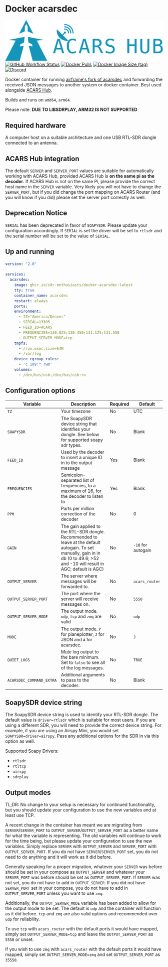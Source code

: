 # Docker acarsdec

![Banner](https://github.com/sdr-enthusiasts/docker-acarshub/blob/16ab3757986deb7c93c08f5c7e3752f54a19629c/Logo-Sources/ACARS%20Hub.png "banner")
[![GitHub Workflow Status](https://img.shields.io/github/workflow/status/fredclausen/docker-acarshub/Deploy%20to%20Docker%20Hub)](https://github.com/sdr-enthusiasts/docker-acarshub/actions?query=workflow%3A%22Deploy+to+Docker+Hub%22)
[![Docker Pulls](https://img.shields.io/docker/pulls/fredclausen/acarshub.svg)](https://hub.docker.com/r/fredclausen/acarshub)
[![Docker Image Size (tag)](https://img.shields.io/docker/image-size/fredclausen/acarshub/latest)](https://hub.docker.com/r/fredclausen/acarshub)
[![Discord](https://img.shields.io/discord/734090820684349521)](https://discord.gg/sTf9uYF)

Docker container for running [airframe's fork of acarsdec](https://github.com/airframesio/acarsdec) and forwarding the received JSON messages to another system or docker container. Best used alongside [ACARS Hub](https://github.com/fredclausen/acarshub).

Builds and runs on `amd64`, `arm64`.

Please note: **DUE TO LIBSDRPLAY, ARM32 IS NOT SUPPORTED**

## Required hardware

A computer host on a suitable architecture and one USB RTL-SDR dongle connected to an antenna.

## ACARS Hub integration

The default `SERVER` and `SERVER_PORT` values are suitable for automatically working with ACARS Hub, provided ACARS Hub is **on the same pi as the decoder**. If ACARS Hub is not on the same Pi, please provide the correct host name in the `SERVER` variable. Very likely you will not have to change the `SERVER_PORT`, but if you did change the port mapping on ACARS Router (and you will know if you did) please set the server port correctly as well.

## Deprecation Notice

`SERIAL` has been deprecated in favor of `SOAPYSDR`. Please update your configuration accordingly. If `SERIAL` is set the driver will be set to `rtlsdr` and the serial number will be set to the value of `SERIAL`.

## Up and running

```yaml
version: "2.0"

services:
  acarsdec:
    image: ghcr.io/sdr-enthusiasts/docker-acarsdec:latest
    tty: true
    container_name: acarsdec
    restart: always
    ports:
    environment:
      - TZ="America/Denver"
      - SERIAL=13305
      - FEED_ID=ACARS
      - FREQUENCIES=130.025;130.450;131.125;131.550
      - OUTPUT_SERVER_MODE=tcp
    tmpfs:
      - /run:exec,size=64M
      - /var/log
    device_cgroup_rules:
      - 'c 189:* rwm'
    volumes:
      - /dev/bus/usb:/dev/bus/usb:ro
```

## Configuration options

| Variable                 | Description                                                                                                                                                                      | Required | Default            |
| ------------------------ | -------------------------------------------------------------------------------------------------------------------------------------------------------------------------------- | -------- | ------------------ |
| `TZ`                     | Your timezone                                                                                                                                                                    | No       | UTC                |
| `SOAPYSDR`               | The SoapySDR device string that identifies your dongle. See below for supported soapy sdr types.                                                                                 | No       | Blank              |
| `FEED_ID`                | Used by the decoder to insert a unique ID in to the output message                                                                                                               | Yes      | Blank              |
| `FREQUENCIES`            | Semicolon-separated list of frequencies, to a maximum of 16, for the decoder to listen to                                                                                        | Yes      | Blank              |
| `PPM`                    | Parts per million correction of the decoder                                                                                                                                      | No       | 0                  |
| `GAIN`                   | The gain applied to the RTL-SDR dongle. Recommended to leave at the default autogain. To set manually, gain in in db (0 to 49.6; >52 and -10 will result in AGC; default is AGC) | No       | `-10` for autogain |
| `OUTPUT_SERVER`          | The server where messages will be forwarded to.                                                                                                                                  | No       | `acars_router`     |
| `OUTPUT_SERVER_PORT`     | The port where the server will receive messages on.                                                                                                                              | No       | `5550`             |
| `OUTPUT_SERVER_MODE`     | The output mode. `udp`, `tcp` and `zmq` are valid                                                                                                                                | No       | `udp`              |
| `MODE`                   | The output mode. `P` for planeplotter, `J` for JSON and `A` for acarsdec.                                                                                                        | No       | `J`                |
| `QUIET_LOGS`             | Mute log output to the bare minimum. Set to `false` to see all of the log messages.                                                                                              | No       | `TRUE`             |
| `ACARSDEC_COMMAND_EXTRA` | Additional arguments to pass to the decoder.                                                                                                                                     | No       | Blank              |

## SoapySDR device string

The SoapySDR device string is used to identify your RTL-SDR dongle. The default value is `driver=rtlsdr` which is suitable for most users. If you are using a different SDR, you will need to provide the correct device string. For example, if you are using an Airspy Mini, you would set `SOAPYSDR=driver=airspy`. Pass any additional options for the SDR in via this option as well.

Supported Soapy Drivers:

- `rtlsdr`
- `rtltcp`
- `airspy`
- `sdrplay`

## Output modes

TL;DR: No change to your setup is necessary for continued functionality, but you should update your configuration to use the new variables and at least use TCP.

A recent change in the container has meant we are migrating from `SERVER`/`SERVER_PORT` to `OUTPUT_SERVER`/`OUTPUT_SERVER_PORT` as a better name for what the variable is representing. The old variables will continue to work for the time being, but please update your configuration to use the new variables. Simply replace `SERVER` with `OUTPUT_SERVER` and `SERVER_PORT` with `OUTPUT_SERVER_PORT`. If you do not have `SERVER`/`SERVER_PORT` set, you do not need to do anything and it will work as it did before.

Generally speaking for a proper migration, whatever your `SERVER` was before should be set in your compose as `OUTPUT_SERVER` and whatever your `SERVER_PORT` was before should be set as `OUTPUT_SERVER_PORT`. If `SERVER` was not set, you do not have to add in `OUTPUT_SERVER`. If you did not have `SERVER_PORT` set in your compose, you do not have to add in `OUTPUT_SERVER_PORT` unless you want to use `zmq`.

Additionally, the `OUTPUT_SERVER_MODE` variable has been added to allow for the output mode to be set. The default is `udp` and the container will function as it did before. `tcp` and `zmq` are also valid options and recommended over `udp` for reliability.

To use `tcp` with `acars_router` with the default ports it would have mapped, simply set `OUTPUT_SERVER_MODE=tcp` and leave the `OUTPUT_SERVER_PORT` as `5550` or unset.

If you wish to use `zmq` with `acars_router` with the default ports it would have mapped, simply set `OUTPUT_SERVER_MODE=zmq` and set `OUTPUT_SERVER_PORT` as `35550`.
